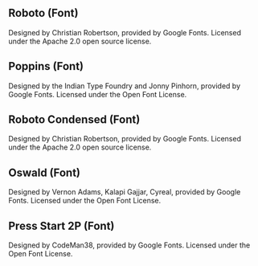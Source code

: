 ## Roboto (Font)
Designed by Christian Robertson, provided by Google Fonts.
Licensed under the Apache 2.0 open source license.

## Poppins (Font)
Designed by the Indian Type Foundry and Jonny Pinhorn, provided by Google Fonts.
Licensed under the Open Font License.

## Roboto Condensed (Font)
Designed by Christian Robertson, provided by Google Fonts.
Licensed under the Apache 2.0 open source license.

## Oswald (Font)
Designed by Vernon Adams, Kalapi Gajjar, Cyreal, provided by Google Fonts.
Licensed under the Open Font License.

## Press Start 2P (Font)
Designed by CodeMan38, provided by Google Fonts.
Licensed under the Open Font License.